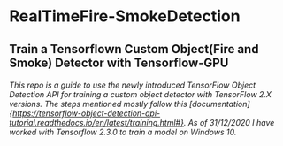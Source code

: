 # RealTimeFire-SmokeDetection

## Train a Tensorflown Custom Object(Fire and Smoke) Detector with Tensorflow-GPU

###### This repo is a guide to use the newly introduced TensorFlow Object Detection API for training a custom object detector with TensorFlow 2.X versions. The steps mentioned mostly follow this [documentation]{https://tensorflow-object-detection-api-tutorial.readthedocs.io/en/latest/training.html#}. As of 31/12/2020 I have worked with Tensorflow 2.3.0 to train a model on Windows 10.

